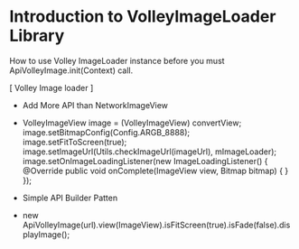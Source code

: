 # Introduction to VolleyImageLoader Library

How to use Volley ImageLoader instance before you must ApiVolleyImage.init(Context) call.

[ Volley Image loader ]

- Add More API than NetworkImageView
- VolleyImageView image = (VolleyImageView) convertView;
image.setBitmapConfig(Config.ARGB_8888);
image.setFitToScreen(true);
image.setImageUrl(Utils.checkImageUrl(imageUrl), mImageLoader);
image.setOnImageLoadingListener(new ImageLoadingListener() {
    @Override
      public void onComplete(ImageView view, Bitmap bitmap) {
      }
});

- Simple API Builder Patten
- new ApiVolleyImage(url).view(ImageView).isFitScreen(true).isFade(false).displayImage();
